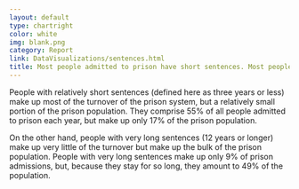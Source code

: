 ```yaml
---
layout: default
type: chartright
color: white
img: blank.png
category: Report
link: DataVisualizations/sentences.html
title: Most people admitted to prison have short sentences. Most people currently in prison are serving very long sentences.
---
```

People with relatively short sentences (defined here as three years or less) make up most of the turnover of the prison system, but a relatively small portion of the prison population. They comprise 55% of all people admitted to prison each year, but make up only 17% of the prison population.

On the other hand, people with very long sentences (12 years or longer) make up very little of the turnover but make up the bulk of the prison population. People with very long sentences make up only 9% of prison admissions, but, because they stay for so long, they amount to 49% of the population.
